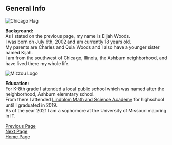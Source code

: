 ## General Info

![Chicago Flag](https://user-images.githubusercontent.com/77852069/117490415-5ab67800-af34-11eb-8f18-bfae7b474e2f.png)


**Background:**  
As I stated on the previous page, my name is Elijah Woods.  
I was born on July 6th, 2002 and am currently 18 years old.  
My parents are Charles and Quia Woods and I also have a younger sister named Kijah.  
I am from the southwest of Chicago, Illinois, the Ashburn neighborhood, and have lived there my whole life.   

![Mizzou Logo](https://encrypted-tbn0.gstatic.com/images?q=tbn:ANd9GcSU32LgMzT-naSk4FxotOgkPNTAwjsVumG8hw&usqp=CAU)

**Education:**  
For K-8th grade I attended a local public school which was named after the neighborhood, Ashburn elemntary school.  
From there I attended [Lindblom Math and Science Academy](https://lindblomeagles.org/) for highschool until I graduated in 2019.  
As of the year 2021 I am a sophomore at the University of Missouri majoring in IT.  


[Previous Page](README.md)  
[Next Page](Page2.md)  
[Home Page](README.md)  

